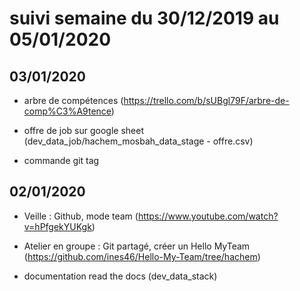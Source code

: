 # suivi semaine du 30/12/2019 au 05/01/2020


## 03/01/2020

* arbre de compétences (https://trello.com/b/sUBgl79F/arbre-de-comp%C3%A9tence)

* offre de job sur google sheet (dev_data_job/hachem_mosbah_data_stage - offre.csv)

* commande git tag

## 02/01/2020

* Veille : Github, mode team (https://www.youtube.com/watch?v=hPfgekYUKgk)

* Atelier en groupe : Git partagé, créer un Hello MyTeam (https://github.com/ines46/Hello-My-Team/tree/hachem)

* documentation read the docs (dev_data_stack)

